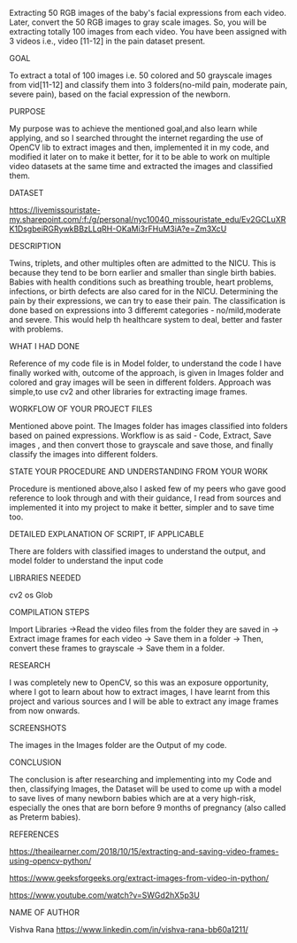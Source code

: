 Extracting 50 RGB images of the baby's facial expressions from each video. Later, convert the 50 RGB images to gray scale images. So, you will be extracting totally 100 images from each video. You have been assigned with 3 videos i.e., video [11-12] in the pain dataset present.

GOAL

To extract a total of 100 images i.e. 50 colored and 50 grayscale images from vid[11-12] and classify them into 3 folders(no-mild pain, moderate pain, severe pain), based on the facial expression of the newborn.

PURPOSE

My purpose was to achieve the mentioned goal,and also learn while applying, and so I searched throught the internet regarding the use of OpenCV lib to extract images and then, implemented it in my code, and modified it later on to make it better, for it to be able to work on multiple video datasets at the same time and extracted the images and classified them.

DATASET

https://livemissouristate-my.sharepoint.com/:f:/g/personal/nyc10040_missouristate_edu/Ev2GCLuXRK1DsgbeiRGRywkBBzLLqRH-OKaMi3rFHuM3iA?e=Zm3XcU

DESCRIPTION

Twins, triplets, and other multiples often are admitted to the NICU. This is because they tend to be born earlier and smaller than single birth babies. Babies with health conditions such as breathing trouble, heart problems, infections, or birth defects are also cared for in the NICU. Determining the pain by their expressions, we can try to ease their pain. The classification is done based on expressions into 3 differemt categories - no/mild,moderate and severe. This would help th healthcare system to deal, better and faster with problems.

WHAT I HAD DONE

Reference of my code file is in Model folder, to understand the code I have finally worked with, outcome of the approach, is given in Images folder and colored and gray images will be seen in different folders. Approach was simple,to use cv2 and other libraries for extracting image frames.

WORKFLOW OF YOUR PROJECT FILES

Mentioned above point. The Images folder has images classified into folders based on pained expressions. Workflow is as said - Code, Extract, Save images , and then convert those to grayscale and save those, and finally classify the images into different folders.

STATE YOUR PROCEDURE AND UNDERSTANDING FROM YOUR WORK

Procedure is mentioned above,also I asked few of my peers who gave good reference to look through and with their guidance, I read from sources and implemented it into my project to make it better, simpler and to save time too.

DETAILED EXPLANATION OF SCRIPT, IF APPLICABLE

There are folders with classified images to understand the output, and model folder to understand the input code

LIBRARIES NEEDED

cv2
os
Glob

COMPILATION STEPS

Import Libraries
->Read the video files from the folder they are saved in
-> Extract image frames for each video
-> Save them in a folder
-> Then, convert these frames to grayscale
-> Save them in a folder.

RESEARCH

I was completely new to OpenCV, so this was an exposure opportunity, where I got to learn about how to extract images, I have learnt from this project and various sources and I will be able to extract any image frames from now onwards.

SCREENSHOTS

The images in the Images folder are the Output of my code.

CONCLUSION

The conclusion is after researching and implementing into my Code and then, classifying Images, the Dataset will be used to come up with a model to save lives of many newborn babies which are at a very high-risk, especially the ones that are born before 9 months of pregnancy (also called as Preterm babies).

REFERENCES

https://theailearner.com/2018/10/15/extracting-and-saving-video-frames-using-opencv-python/

https://www.geeksforgeeks.org/extract-images-from-video-in-python/

https://www.youtube.com/watch?v=SWGd2hX5p3U

NAME OF AUTHOR

Vishva Rana
https://www.linkedin.com/in/vishva-rana-bb60a1211/
